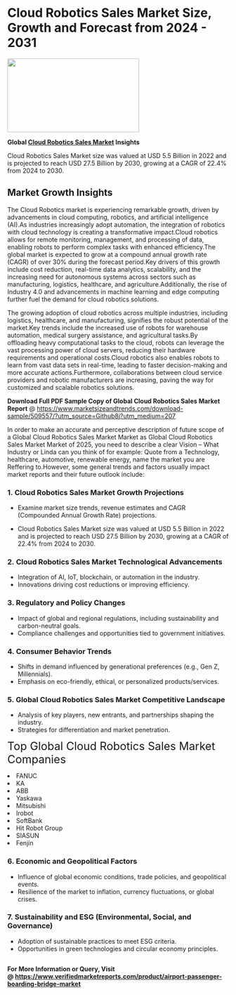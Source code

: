 <H1>Cloud Robotics Sales Market Size, Growth and Forecast from 2024 - 2031</H1><img class="aligncenter size-medium wp-image-584254" src="https://thirdeyenews.in/wp-content/uploads/2024/09/Global-Market-Research-300x168.jpeg" alt="" width="300" height="168" /><p><strong>Global&nbsp;<a href="https://www.marketsizeandtrends.com/download-sample/509557/?utm_source=Github8j?utm_medium=207">Cloud Robotics Sales Market</a> Insights</strong></p><p>Cloud Robotics Sales Market size was valued at USD 5.5 Billion in 2022 and is projected to reach USD 27.5 Billion by 2030, growing at a CAGR of 22.4% from 2024 to 2030.</p><p><h2>Market Growth Insights</h2> <p>The Cloud Robotics market is experiencing remarkable growth, driven by advancements in cloud computing, robotics, and artificial intelligence (AI).As industries increasingly adopt automation, the integration of robotics with cloud technology is creating a transformative impact.Cloud robotics allows for remote monitoring, management, and processing of data, enabling robots to perform complex tasks with enhanced efficiency.The global market is expected to grow at a compound annual growth rate (CAGR) of over 30% during the forecast period.Key drivers of this growth include cost reduction, real-time data analytics, scalability, and the increasing need for autonomous systems across sectors such as manufacturing, logistics, healthcare, and agriculture.Additionally, the rise of Industry 4.0 and advancements in machine learning and edge computing further fuel the demand for cloud robotics solutions.</p> <p>The growing adoption of cloud robotics across multiple industries, including logistics, healthcare, and manufacturing, signifies the robust potential of the market.Key trends include the increased use of robots for warehouse automation, medical surgery assistance, and agricultural tasks.By offloading heavy computational tasks to the cloud, robots can leverage the vast processing power of cloud servers, reducing their hardware requirements and operational costs.Cloud robotics also enables robots to learn from vast data sets in real-time, leading to faster decision-making and more accurate actions.Furthermore, collaborations between cloud service providers and robotic manufacturers are increasing, paving the way for customized and scalable robotics solutions.</p> <p><span class=""><strong>Download Full PDF Sample Copy of Global Cloud Robotics Sales Market Report</strong> @ <a href="https://www.marketsizeandtrends.com/download-sample/509557/?utm_source=Github8j?utm_medium=207" target="_blank">https://www.marketsizeandtrends.com/download-sample/509557/?utm_source=Github8j?utm_medium=207</a></span></p><p>In order to make an accurate and perceptive description of future scope of a Global&nbsp;Cloud Robotics Sales Market Market as Global&nbsp;Cloud Robotics Sales Market Market of 2025, you need to describe a clear Vision &ndash; What Industry or Linda can you think of for example: Quote from a Technology, healthcare, automotive, renewable energy, name the market you are Reffering to.However, some general trends and factors usually impact market reports and their future outlook include:</p><h3>1.&nbsp;<strong>Cloud Robotics Sales Market Growth Projections</strong></h3><ul><li>Examine market size trends, revenue estimates and CAGR (Compounded Annual Growth Rate) projections.</li><li><p>Cloud Robotics Sales Market size was valued at USD 5.5 Billion in 2022 and is projected to reach USD 27.5 Billion by 2030, growing at a CAGR of 22.4% from 2024 to 2030.</p></li></ul><h3>2.&nbsp;<strong>Cloud Robotics Sales Market Technological Advancements</strong></h3><ul><li>Integration of AI, IoT, blockchain, or automation in the industry.</li><li>Innovations driving cost reductions or improving efficiency.</li></ul><h3>3.&nbsp;<strong>Regulatory and Policy Changes</strong></h3><ul><li>Impact of global and regional regulations, including sustainability and carbon-neutral goals.</li><li>Compliance challenges and opportunities tied to government initiatives.</li></ul><h3>4.&nbsp;<strong>Consumer Behavior Trends</strong></h3><ul><li>Shifts in demand influenced by generational preferences (e.g., Gen Z, Millennials).</li><li>Emphasis on eco-friendly, ethical, or personalized products/services.</li></ul><h3>5.&nbsp;<strong>Global Cloud Robotics Sales Market Competitive Landscape</strong></h3><ul><li>Analysis of key players, new entrants, and partnerships shaping the industry.</li><li>Strategies for differentiation and market penetration.</li></ul><p data-pm-slice="1 1 []"><span style="color: inherit; font-family: inherit; font-size: 25px;">Top Global Cloud Robotics Sales Market Companies</span></p><div class="" data-test-id=""><p><li>FANUC</li><li> KA</li><li> ABB</li><li> Yaskawa</li><li> Mitsubishi</li><li> Irobot</li><li> SoftBank</li><li> Hit Robot Group</li><li> SIASUN</li><li> Fenjin</li></p></div><h3>6.&nbsp;<strong>Economic and Geopolitical Factors</strong></h3><ul><li>Influence of global economic conditions, trade policies, and geopolitical events.</li><li>Resilience of the market to inflation, currency fluctuations, or global crises.</li></ul><h3>7.&nbsp;<strong>Sustainability and ESG (Environmental, Social, and Governance)</strong></h3><ul><li>Adoption of sustainable practices to meet ESG criteria.</li><li>Opportunities in green technologies and circular economy principles.</li></ul><h2><strong style="font-size: 14px;">For More Information or Query, Visit @&nbsp;</strong><a style="background-color: #ffffff; font-size: 14px;" href="https://www.marketsizeandtrends.com/report/cloud-robotics-sales-market/" target="_blank">https://www.verifiedmarketreports.com/product/airport-passenger-boarding-bridge-market</a></h2>
